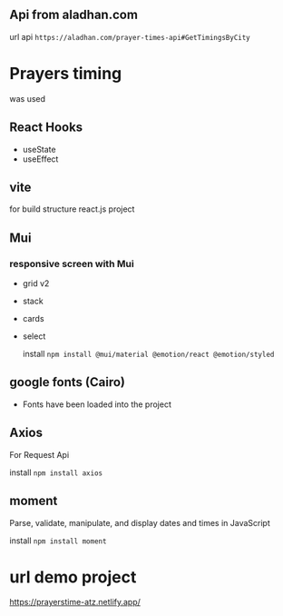 ## Api from aladhan.com

url api `https://aladhan.com/prayer-times-api#GetTimingsByCity`



# Prayers timing

was used

## React Hooks

- useState
- useEffect

## vite

for build structure react.js project

## Mui

### responsive screen with Mui

- grid v2
- stack
- cards
- select

  install `npm install @mui/material @emotion/react @emotion/styled`

## google fonts (Cairo)

- Fonts have been loaded into the project

## Axios

For Request Api

install `npm install axios`

## moment

Parse, validate, manipulate, and display dates and times in JavaScript

install `npm install moment`


# url demo project

https://prayerstime-atz.netlify.app/
